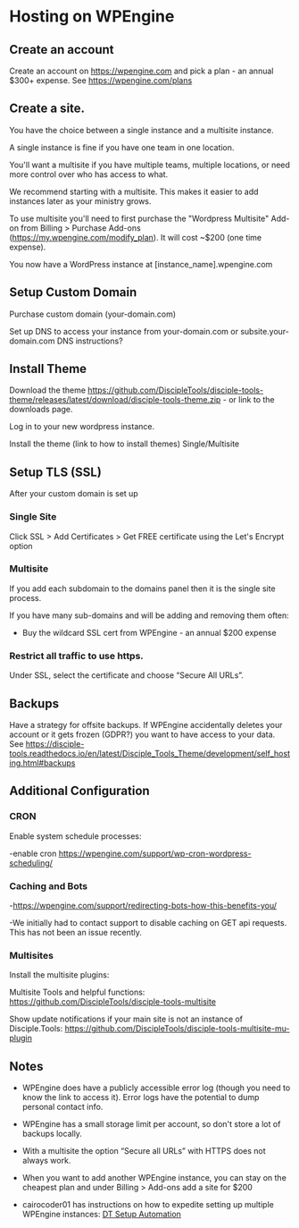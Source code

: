 # Hosting on WPEngine

<!-- From [WPEngine Hosting Details](https://docs.google.com/document/d/1zZwnXtvQ7P7Tzuy5YbnwD3Lf0pzmfylY2PaX6H8QLjI/edit%23heading=h.gregd5ot7gg8) -->

## Create an account

Create an account on https://wpengine.com and pick a plan - an annual \$300+ expense.
See https://wpengine.com/plans

## Create a site.

You have the choice between a single instance and a multisite instance.

A single instance is fine if you have one team in one location.

You'll want a multisite if you have multiple teams, multiple locations, or need more control over who has access to what.

We recommend starting with a multisite. This makes it easier to add instances later as your ministry grows.

To use multisite you'll need to first purchase the "Wordpress Multisite" Add-on from Billing > Purchase Add-ons (https://my.wpengine.com/modify_plan).
It will cost ~\$200 (one time expense).

You now have a WordPress instance at [instance_name].wpengine.com

## Setup Custom Domain

Purchase custom domain (your-domain.com)

Set up DNS to access your instance from your-domain.com or subsite.your-domain.com
DNS instructions?

## Install Theme

Download the theme
https://github.com/DiscipleTools/disciple-tools-theme/releases/latest/download/disciple-tools-theme.zip - or link to the downloads page.

Log in to your new wordpress instance.

Install the theme (link to how to install themes) Single/Multisite

## Setup TLS (SSL)

After your custom domain is set up

### Single Site

Click SSL > Add Certificates > Get FREE certificate using the Let's Encrypt option

### Multisite

If you add each subdomain to the domains panel then it is the single site process.

If you have many sub-domains and will be adding and removing them often:

- Buy the wildcard SSL cert from WPEngine - an annual \$200 expense

### Restrict all traffic to use https.

Under SSL, select the certificate and choose “Secure All URLs”.

## Backups

Have a strategy for offsite backups. If WPEngine accidentally deletes your account or it gets frozen (GDPR?) you want to have access to your data. See
https://disciple-tools.readthedocs.io/en/latest/Disciple_Tools_Theme/development/self_hosting.html#backups

## Additional Configuration

### CRON

Enable system schedule processes:

-enable cron https://wpengine.com/support/wp-cron-wordpress-scheduling/

### Caching and Bots

-https://wpengine.com/support/redirecting-bots-how-this-benefits-you/

-We initially had to contact support to disable caching on GET api requests. This has not been an issue recently.

### Multisites

Install the multisite plugins:

Multisite Tools and helpful functions: https://github.com/DiscipleTools/disciple-tools-multisite

Show update notifications if your main site is not an instance of Disciple.Tools: https://github.com/DiscipleTools/disciple-tools-multisite-mu-plugin

## Notes

- WPEngine does have a publicly accessible error log (though you need to know the link to access it). Error logs have the potential to dump personal contact info.

- WPEngine has a small storage limit per account, so don't store a lot of backups locally.

- With a multisite the option “Secure all URLs” with HTTPS does not always work.

- When you want to add another WPEngine instance, you can stay on the cheapest plan and under Billing > Add-ons add a site for \$200

- cairocoder01 has instructions on how to expedite setting up multiple WPEngine instances: [DT Setup Automation](https://github.com/cairocoder01/dt-setup-automation)
